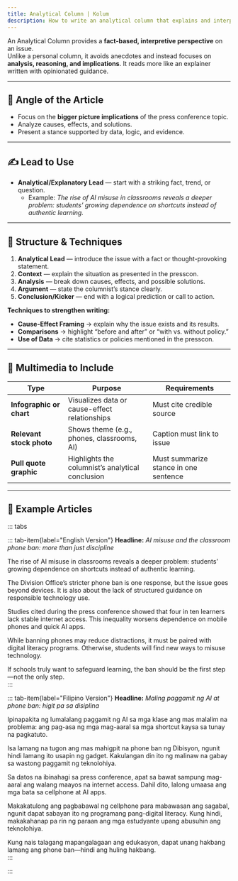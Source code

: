 ```yaml
---
title: Analytical Column | Kolum
description: How to write an analytical column that explains and interprets an issue with data and reasoned arguments
---
```


An Analytical Column provides a **fact-based, interpretive perspective** on an issue.  
Unlike a personal column, it avoids anecdotes and instead focuses on **analysis, reasoning, and implications**. It reads more like an explainer written with opinionated guidance.

---

## 🎯 Angle of the Article  
- Focus on the **bigger picture implications** of the press conference topic.  
- Analyze causes, effects, and solutions.  
- Present a stance supported by data, logic, and evidence.  

---

## ✍️ Lead to Use  
- **Analytical/Explanatory Lead** — start with a striking fact, trend, or question.  
  - Example: *The rise of AI misuse in classrooms reveals a deeper problem: students’ growing dependence on shortcuts instead of authentic learning.*

---

## 📝 Structure & Techniques  

1. **Analytical Lead** — introduce the issue with a fact or thought-provoking statement.  
2. **Context** — explain the situation as presented in the presscon.  
3. **Analysis** — break down causes, effects, and possible solutions.  
4. **Argument** — state the columnist’s stance clearly.  
5. **Conclusion/Kicker** — end with a logical prediction or call to action.  

**Techniques to strengthen writing:**  
- **Cause-Effect Framing** → explain why the issue exists and its results.  
- **Comparisons** → highlight “before and after” or “with vs. without policy.”  
- **Use of Data** → cite statistics or policies mentioned in the presscon.  

---

## 🎥 Multimedia to Include  

| Type | Purpose | Requirements |
|------|----------|--------------|
| **Infographic or chart** | Visualizes data or cause-effect relationships | Must cite credible source |
| **Relevant stock photo** | Shows theme (e.g., phones, classrooms, AI) | Caption must link to issue |
| **Pull quote graphic** | Highlights the columnist’s analytical conclusion | Must summarize stance in one sentence |

---

## 📰 Example Articles  

::: tabs

::: tab-item{label="English Version"}
**Headline:** *AI misuse and the classroom phone ban: more than just discipline*  

The rise of AI misuse in classrooms reveals a deeper problem: students’ growing dependence on shortcuts instead of authentic learning.  

The Division Office’s stricter phone ban is one response, but the issue goes beyond devices. It is also about the lack of structured guidance on responsible technology use.  

Studies cited during the press conference showed that four in ten learners lack stable internet access. This inequality worsens dependence on mobile phones and quick AI apps.  

While banning phones may reduce distractions, it must be paired with digital literacy programs. Otherwise, students will find new ways to misuse technology.  

If schools truly want to safeguard learning, the ban should be the first step—not the only step.  
:::

::: tab-item{label="Filipino Version"}
**Headline:** *Maling paggamit ng AI at phone ban: higit pa sa disiplina*  

Ipinapakita ng lumalalang paggamit ng AI sa mga klase ang mas malalim na problema: ang pag-asa ng mga mag-aaral sa mga shortcut kaysa sa tunay na pagkatuto.  

Isa lamang na tugon ang mas mahigpit na phone ban ng Dibisyon, ngunit hindi lamang ito usapin ng gadget. Kakulangan din ito ng malinaw na gabay sa wastong paggamit ng teknolohiya.  

Sa datos na ibinahagi sa press conference, apat sa bawat sampung mag-aaral ang walang maayos na internet access. Dahil dito, lalong umaasa ang mga bata sa cellphone at AI apps.  

Makakatulong ang pagbabawal ng cellphone para mabawasan ang sagabal, ngunit dapat sabayan ito ng programang pang-digital literacy. Kung hindi, makakahanap pa rin ng paraan ang mga estudyante upang abusuhin ang teknolohiya.  

Kung nais talagang mapangalagaan ang edukasyon, dapat unang hakbang lamang ang phone ban—hindi ang huling hakbang.  
:::

:::

